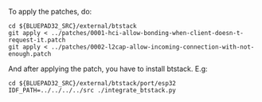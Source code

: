 To apply the patches, do:

```
cd ${BLUEPAD32_SRC}/external/btstack
git apply < ../patches/0001-hci-allow-bonding-when-client-doesn-t-request-it.patch
git apply < ../patches/0002-l2cap-allow-incoming-connection-with-not-enough.patch
```

And after applying the patch, you have to install btstack. E.g:

```
cd ${BLUEPAD32_SRC}/external/btstack/port/esp32
IDF_PATH=../../../../src ./integrate_btstack.py
```

